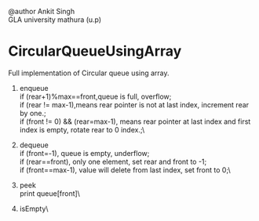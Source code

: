 @author Ankit Singh\
GLA university mathura (u.p)

# CircularQueueUsingArray
Full implementation of Circular queue using array.

1. enqueue\
if (rear+1)%max==front,queue is full, overflow;\
if (rear != max-1),means rear pointer is not at last index, increment rear by one.;\
if (front != 0) && (rear=max-1), means rear pointer at last index and first index is empty, rotate rear to 0 index.;\

2. dequeue\
if (front=-1), queue is empty, underflow;\
if (rear==front), only one element, set rear and front to -1;\
if (front==max-1), value will delete from last index, set front to 0;\

3. peek\
print queue[front]\

4. isEmpty\
